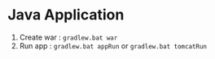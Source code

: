 # **Java Application**

1. Create war : `gradlew.bat war`
2. Run app : `gradlew.bat appRun` or `gradlew.bat tomcatRun`